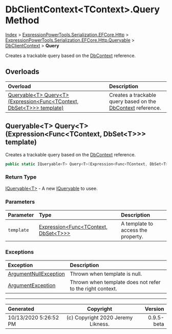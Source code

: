 ﻿# DbClientContext&lt;TContext>.Query Method

[Index](../index.md) > [ExpressionPowerTools.Serialization.EFCore.Http](ExpressionPowerTools.Serialization.EFCore.Http.a.md) > [ExpressionPowerTools.Serialization.EFCore.Http.Queryable](ExpressionPowerTools.Serialization.EFCore.Http.Queryable.n.md) > [DbClientContext<TContext>](ExpressionPowerTools.Serialization.EFCore.Http.Queryable.DbClientContext`1.cs.md) > **Query**

Creates a trackable query based on the [DbContext](https://docs.microsoft.com/dotnet/api/microsoft.entityframeworkcore.dbcontext) reference.

## Overloads

| Overload | Description |
| :-- | :-- |
| [Queryable&lt;T> Query&lt;T>(Expression&lt;Func&lt;TContext, DbSet&lt;T>>> template)](#queryablet-querytexpressionfunctcontext-dbsett-template) | Creates a trackable query based on the [DbContext](https://docs.microsoft.com/dotnet/api/microsoft.entityframeworkcore.dbcontext) reference. |
## Queryable&lt;T> Query&lt;T>(Expression&lt;Func&lt;TContext, DbSet&lt;T>>> template)

Creates a trackable query based on the [DbContext](https://docs.microsoft.com/dotnet/api/microsoft.entityframeworkcore.dbcontext) reference.

```csharp
public static IQueryable<T> Query<T>(Expression<Func<TContext, DbSet<T>>> template)
```

### Return Type

 [IQueryable&lt;T>](https://docs.microsoft.com/dotnet/api/system.linq.iqueryable-1)  - A new [IQueryable](https://docs.microsoft.com/dotnet/api/system.linq.iqueryable) to usee.

### Parameters

| Parameter | Type | Description |
| :-- | :-- | :-- |
| `template` | [Expression&lt;Func&lt;TContext, DbSet&lt;T>>>](https://docs.microsoft.com/dotnet/api/system.linq.expressions.expression-1) | A template to access the property. |

### Exceptions

| Exception | Description |
| :-- | :-- |
| [ArgumentNullException](https://docs.microsoft.com/dotnet/api/system.argumentnullexception) | Thrown when template is null. |
| [ArgumentException](https://docs.microsoft.com/dotnet/api/system.argumentexception) | Thrown when template does not refer to the right context. |


---

| Generated | Copyright | Version |
| :-- | :-: | --: |
| 10/13/2020 5:26:52 PM | (c) Copyright 2020 Jeremy Likness. | 0.9.5-beta |

